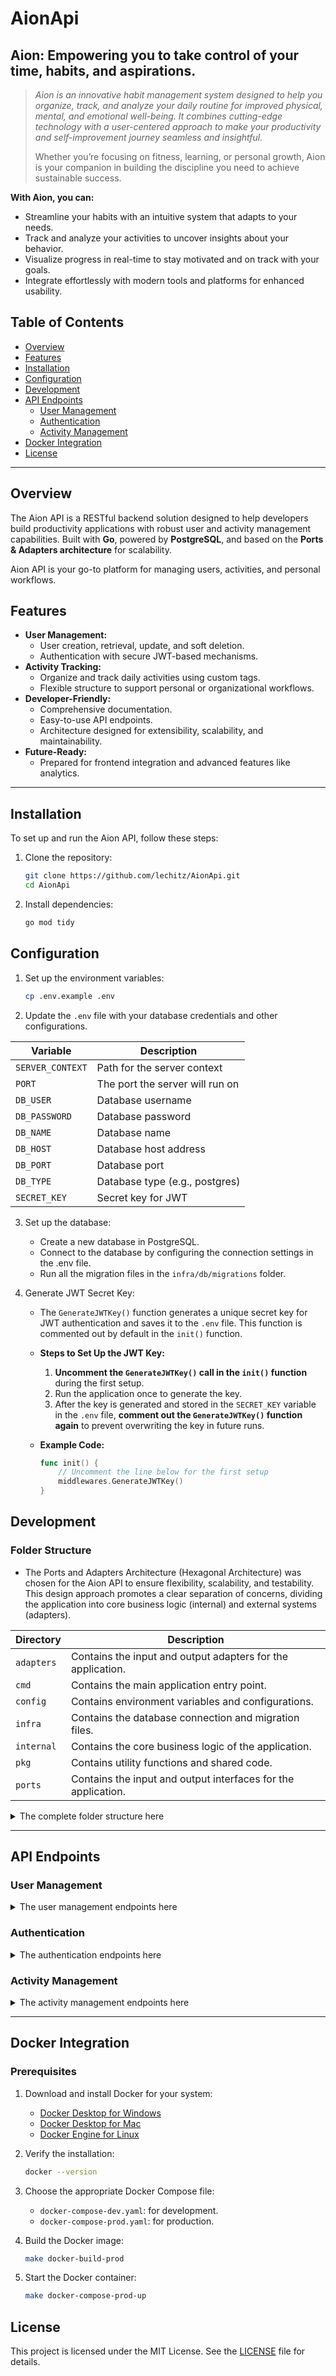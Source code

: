 # AionApi

<h2>Aion: Empowering you to take control of your time, habits, and aspirations.</h2>

> _Aion is an innovative habit management system designed to help you organize, track, and analyze your daily routine for improved physical, mental, and emotional well-being. It combines cutting-edge technology with a user-centered approach to make your productivity and self-improvement journey seamless and insightful._
>
> Whether you’re focusing on fitness, learning, or personal growth, Aion is your companion in building the discipline you need to achieve sustainable success.


**With Aion, you can:**
  
  - Streamline your habits with an intuitive system that adapts to your needs.
  - Track and analyze your activities to uncover insights about your behavior.
  - Visualize progress in real-time to stay motivated and on track with your goals.
  - Integrate effortlessly with modern tools and platforms for enhanced usability.
    

## **Table of Contents**

- [Overview](#overview)
- [Features](#features)
- [Installation](#installation)
- [Configuration](#configuration)
- [Development](#development)
- [API Endpoints](#api-endpoints)
    - [User Management](#user-management)
    - [Authentication](#authentication)
    - [Activity Management](#activity-management)
- [Docker Integration](#docker-integration)
- [License](#license)

---

## **Overview**

The Aion API is a RESTful backend solution designed to help developers build productivity applications with robust user and activity management capabilities. Built with **Go**, powered by **PostgreSQL**, and based on the **Ports & Adapters architecture** for scalability.

Aion API is your go-to platform for managing users, activities, and personal workflows.

## **Features**

- **User Management:**
    - User creation, retrieval, update, and soft deletion.
    - Authentication with secure JWT-based mechanisms.
- **Activity Tracking:**
    - Organize and track daily activities using custom tags.
    - Flexible structure to support personal or organizational workflows.
- **Developer-Friendly:**
    - Comprehensive documentation.
    - Easy-to-use API endpoints.
    - Architecture designed for extensibility, scalability, and maintainability.
- **Future-Ready:**
    - Prepared for frontend integration and advanced features like analytics.

---

## **Installation**

To set up and run the Aion API, follow these steps:

1. Clone the repository:

   ```bash
   git clone https://github.com/lechitz/AionApi.git
   cd AionApi
   ```

2. Install dependencies:

   ```bash
   go mod tidy
   ```

## **Configuration**

1. Set up the environment variables:

   ```bash
   cp .env.example .env
   ```

2. Update the `.env` file with your database credentials and other configurations.

<div align="center">

| Variable            | Description                        |
|---------------------|------------------------------------|
| `SERVER_CONTEXT`     | Path for the server context        |
| `PORT`               | The port the server will run on    |
| `DB_USER`            | Database username                  |
| `DB_PASSWORD`        | Database password                  |
| `DB_NAME`            | Database name                      |
| `DB_HOST`            | Database host address              |
| `DB_PORT`            | Database port                      |
| `DB_TYPE`            | Database type (e.g., postgres)     |
| `SECRET_KEY`         | Secret key for JWT                 |
</div>

3. Set up the database:

    - Create a new database in PostgreSQL.
    - Connect to the database by configuring the connection settings in the .env file.
    - Run all the migration files in the `infra/db/migrations` folder.


4. Generate JWT Secret Key:

     - The `GenerateJWTKey()` function generates a unique secret key for JWT authentication and saves it to the `.env` file. This function is commented out by default in the `init()` function.

     - **Steps to Set Up the JWT Key:**
          1. **Uncomment the `GenerateJWTKey()` call in the `init()` function** during the first setup.  
          2. Run the application once to generate the key.  
          3. After the key is generated and stored in the `SECRET_KEY` variable in the `.env` file, **comment out the `GenerateJWTKey()` function again** to prevent overwriting the key in future runs.

     - **Example Code:**

		```go
		func init() {
		    // Uncomment the line below for the first setup
		    middlewares.GenerateJWTKey()
		}
		```


## **Development**

### **Folder Structure**

  - The Ports and Adapters Architecture (Hexagonal Architecture) was chosen for the Aion API to ensure flexibility, scalability, and testability. This design approach promotes a clear separation of concerns, dividing the application into core business logic (internal) and external systems (adapters).

<div align="center">
	
| **Directory** | **Description**                                                        |
|---------------|------------------------------------------------------------------------|
| `adapters`    | Contains the input and output adapters for the application.            |
| `cmd`         | Contains the main application entry point.                             |
| `config`      | Contains environment variables and configurations.                     |
| `infra`       | Contains the database connection and migration files.                  |
| `internal`    | Contains the core business logic of the application.                   |
| `pkg`         | Contains utility functions and shared code.                            |
| `ports`       | Contains the input and output interfaces for the application.          |
</div>

<details>
<summary> 
The complete folder structure here
</summary>

```plaintext
.
├── adapters
│   ├── input
│   │   └── http
│   │       ├── handlers
│   │       │   ├── generic.go
│   │       │   ├── models.go
│   │       │   └── user.go
│   │       └── router.go
│   ├── middlewares
│   │   ├── auth.go
│   │   ├── jwt.go
│   │   └── security.go
│   ├── output
│   │   └── repository
│   │       └── user.go
│   └── security
│       └── token.go
├── cmd
│   └── aion-api
│       └── main.go
├── config
│   └── environments.go
├── docker-compose-dev.yaml
├── docker-compose-prod.yaml
├── Dockerfile
├── docs
├── go.mod
├── go.sum
├── infra
│   └── db
│       ├── migrations
│       │   ├── 01-users.sql
│       │   ├── 02-tags.sql
│       │   ├── 03_days.sql
│       │   ├── 04_personal_diaries.sql
│       │   ├── 05_professional_diaries.sql
│       │   ├── 06_day_tag_summary.sql
│       │   ├── 07_day_moods.sql
│       │   ├── 08_day_energy.sql
│       │   ├── 09_day_water_intake.sql
│       │   └── 10_day_intentions.sql
│       └── postgres.go
├── internal
│   └── core
│       ├── domain
│       │   ├── context.go
│       │   └── user.go
│       └── service
│           └── user.go
├── LICENSE
├── Makefile
├── pkg
│   └── utils
│       ├── error_handler.go
│       └── response.go
├── ports
│   ├── input
│   │   └── user.go
│   └── output
│       └── user.go
└── README.md
```
</details>

---

## **API Endpoints**

### **User Management**
<details>
<summary> 
 The user management endpoints here
</summary>


#### **Create User**
- **Method:** `POST`
- **Endpoint:** `/user/create`
- **Request Body:**

  ```json
  {
      "name": "string",
      "username": "string",
      "email": "string",
      "password": "string"
  }
  ```
- **Response:**

  ```json
  {
      "id": "uuid",
      "name": "string",
      "username": "string",
      "email": "string"
  }
  ```

#### **Get All Users**
- **Method:** `GET`
- **Endpoint:** `/user/all`
- **Headers:**
    - `Authorization: Bearer <token>`

#### **Get User by ID**
- **Method:** `GET`
- **Endpoint:** `/user/{id}`
- **Headers:**
    - `Authorization: Bearer <token>`

#### **Update User**
- **Method:** `PUT`
- **Endpoint:** `/user/{id}`
- **Request Body:**

  ```json
  {
      "name": "string",
      "username": "string",
      "email": "string"
  }
  ```

#### **Soft Delete User**
- **Method:** `DELETE`
- **Endpoint:** `/user/{id}`
- **Headers:**
    - `Authorization: Bearer <token>`
</details>


### **Authentication**

<details>
<summary> 
 The authentication endpoints here
</summary>
#### **Login**
- **Method:** `POST`
- **Endpoint:** `/login`
- **Request Body:**

  ```json
  {
      "username": "string",
      "password": "string"
  }
  ```
- **Response:**

  ```json
  {
      "token": "string"
  }
  ```
</details>

### **Activity Management**

<details>
<summary> 
 The activity management endpoints here
</summary>

#### **Create Activity**
- **Method:** `POST`
- **Endpoint:** `/activity/create`
- **Request Body:**

  ```json
  {
      "title": "string",
      "description": "string",
      "tags": ["string"]
  }
  ```

#### **Get All Activities**
- **Method:** `GET`
- **Endpoint:** `/activity/all`
- **Headers:**
    - `Authorization: Bearer <token>`

#### **Update Activity**
- **Method:** `PUT`
- **Endpoint:** `/activity/{id}`
- **Request Body:**

  ```json
  {
      "title": "string",
      "description": "string",
      "tags": ["string"]
  }
  ```

#### **Delete Activity**
- **Method:** `DELETE`
- **Endpoint:** `/activity/{id}`
- **Headers:**
    - `Authorization: Bearer <token>`

---
</details>

---

## **Docker Integration**

### Prerequisites

1. Download and install Docker for your system:

    - [Docker Desktop for Windows](https://docs.docker.com/docker-for-windows/install/)
    - [Docker Desktop for Mac](https://docs.docker.com/docker-for-mac/install/)
    - [Docker Engine for Linux](https://docs.docker.com/engine/install/)

2. Verify the installation:

   ```bash
   docker --version
   ```

3. Choose the appropriate Docker Compose file:

    - `docker-compose-dev.yaml`: for development.
    - `docker-compose-prod.yaml`: for production.

4. Build the Docker image:
   ```bash
   make docker-build-prod
   ```

5. Start the Docker container:

   ```bash
   make docker-compose-prod-up
   ```

## **License**

This project is licensed under the MIT License. See the [LICENSE](LICENSE) file for details.

